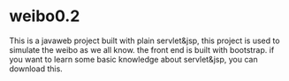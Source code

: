 # weibo0.2
This is a javaweb project built with plain servlet&jsp,
this project is used to simulate the weibo as we all know.
the front end is built with bootstrap.
if you want to learn some basic knowledge about servlet&jsp,
you can download this.
